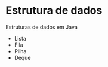 # Estrutura de dados
Estruturas de dados em Java
<ul>
  <li>Lista</li>
  <li>Fila</li>
  <li>Pilha</li>
  <li>Deque</li>
</ul>
